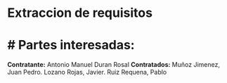# Extraccion de requisitos

# # Partes interesadas:
**Contratante:** Antonio Manuel Duran Rosal
**Contratados:** Muñoz Jimenez, Juan Pedro. Lozano Rojas, Javier. Ruiz Requena, Pablo
